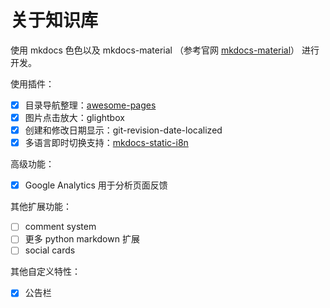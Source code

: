 # 关于知识库

使用 mkdocs 色色以及 mkdocs-material （参考官网 [mkdocs-material](https://squidfunk.github.io/mkdocs-material/)） 进行开发。

使用插件：

- [x] 目录导航整理：[awesome-pages](https://github.com/lukasgeiter/mkdocs-awesome-pages-plugin)
- [x] 图片点击放大：glightbox
- [x] 创建和修改日期显示：git-revision-date-localized
- [x] 多语言即时切换支持：[mkdocs-static-i8n](https://github.com/ultrabug/mkdocs-static-i18n)

高级功能：

- [x] Google Analytics 用于分析页面反馈

其他扩展功能：

- [ ] comment system
- [ ] 更多 python markdown 扩展
- [ ] social cards

其他自定义特性：

- [x] 公告栏

